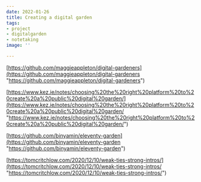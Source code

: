 ```yaml
---
date: 2022-01-26
title: Creating a digital garden
tags:
- project
- digitalgarden
- notetaking
image: ''

---
```

[https://github.com/maggieappleton/digital-gardeners](https://github.com/maggieappleton/digital-gardeners "https://github.com/maggieappleton/digital-gardeners")  
  
[https://www.kez.ie/notes/choosing%20the%20right%20platform%20to%20create%20a%20public%20digital%20garden/](https://www.kez.ie/notes/choosing%20the%20right%20platform%20to%20create%20a%20public%20digital%20garden/ "https://www.kez.ie/notes/choosing%20the%20right%20platform%20to%20create%20a%20public%20digital%20garden/")  
  
[https://github.com/binyamin/eleventy-garden](https://github.com/binyamin/eleventy-garden "https://github.com/binyamin/eleventy-garden")  
  
[https://tomcritchlow.com/2020/12/10/weak-ties-strong-intros/](https://tomcritchlow.com/2020/12/10/weak-ties-strong-intros/ "https://tomcritchlow.com/2020/12/10/weak-ties-strong-intros/")